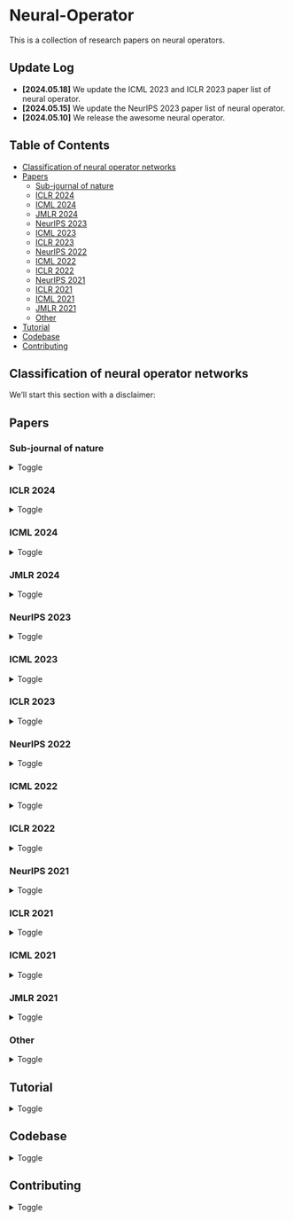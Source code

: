 # Neural-Operator
This is a collection of research papers on neural operators. 

## Update Log

- **[2024.05.18]** We update the ICML 2023 and ICLR 2023 paper list of neural operator.
- **[2024.05.15]** We update the NeurIPS 2023 paper list of neural operator.
- **[2024.05.10]** We release the awesome neural operator.

## Table of Contents
- [Classification of neural operator networks](#classification-of-neural-operator-networks)
- [Papers](#papers)
  - [Sub-journal of nature](#sub-journal-of-nature)
  - [ICLR 2024](#iclr-2024)
  - [ICML 2024](#icml-2024)
  - [JMLR 2024](#jmlr-2024)
  - [NeurIPS 2023](#neurips-2023)
  - [ICML 2023](#icml-2023)
  - [ICLR 2023](#iclr-2023)
  - [NeurIPS 2022](#neurips-2022)
  - [ICML 2022](#icml-2022)
  - [ICLR 2022](#iclr-2022)
  - [NeurIPS 2021](#neurips-2021)
  - [ICLR 2021](#iclr-2021)
  - [ICML 2021](#icml-2021)
  - [JMLR 2021](#jmlr-2021)
  - [Other](#other)
- [Tutorial](#tutorial)
- [Codebase](#codebase)
- [Contributing](#contributing)

## Classification of neural operator networks
We’ll start this section with a disclaimer:

## Papers
### Sub-journal of nature

<details>
<summary>Toggle</summary>

  - [Neural operators for accelerating scientific simulations and design](https://www.nature.com/articles/s42254-024-00712-5)
    - Kamyar Azizzadenesheli, Nikola Kovachki, Zongyi Li, Miguel Liu-Schiaffini, Jean Kossaifi & Anima Anandkumar
    - Key: dyna architecture
    - ExpEnv: None

  - [Adaptive physics-informed neural operator for coarse-grained non-equilibrium flows](https://www.nature.com/articles/s41598-023-41039-y)
    - Ivan Zanardi, SimoneVenturi  & Marco Panesi
    - Key: The framework combines dimensionality reduction and neural operators; hierarchical and adaptive deep learning strategy 
    - ExpEnv: Te code used in the current study is available from the corresponding author upon reasonable request.

</details>


### ICLR 2024

<details>
<summary>Toggle</summary>

  - [Title]()
    - 
    - Key: 
    - ExpEnv: 
  
</details>


### ICML 2024

<details>
<summary>Toggle</summary>

  - [Transolver: A Fast Transformer Solver for PDEs on General Geometries](https://arxiv.org/pdf/2402.02366)
    - Haixu Wu, Huakun Luo, Haowen Wang, Jianmin Wang, Mingsheng Long
    - Key: Physics-Attention; Transformer
    - ExpEnv: [Codes](https://github.com/thuml/Transolver)
  
</details>


### JMLR 2024
<details>
<summary>Toggle</summary>

  - [Text]()
    - 
    - Key: 
    - ExpEnv: None
  
</details>


### NeurIPS 2023

<details>
<summary>Toggle</summary>
<ul>
  
  <li>
    <a href="https://proceedings.neurips.cc/paper_files/paper/2023/file/dc35c593e61f6df62db541b976d09dcf-Paper-Conference.pdf">Representation Equivalent Neural Operators: a Framework for Alias-free Operator Learning</a>
    <ul>
      <li>Francesca Bartolucci, Emmanuel de Bézenac, Bogdan Raonic, Roberto Molinaro, Siddhartha Mishra, Rima Alaifari</li>
      <li>Key: operator learning; Representation equivalent Neural Operators (ReNO); the concept of operator aliasing</li>
      <li>ExpEnv: <a href="https://proceedings.neurips.cc/paper_files/paper/2023/file/dc35c593e61f6df62db541b976d09dcf-Supplemental-Conference.pdf"> Supplemental</a>
    </ul>
  </li>
  
  <li>
    <a href="https://proceedings.neurips.cc/paper_files/paper/2023/file/70518ea42831f02afc3a2828993935ad-Paper-Conference.pdf">Geometry-Informed Neural Operator for Large-Scale 3D PDEs</a>
    <ul>
      <li>Zongyi Li, Nikola Kovachki, Chris Choy, Boyi Li, Jean Kossaifi, Shourya Otta, Mohammad Amin Nabian, Maximilian Stadler, Christian Hundt, Kamyar Azizzadenesheli, Animashree Anandkumar</li>
      <li>Key: geometry-informed neural operator (GINO)</li>
      <li>ExpEnv: <a href="https://openreview.net/forum?id=86dXbqT5Ua">Codes</a></li>
    </ul>
  </li>

  <li>
  <a href="https://proceedings.neurips.cc/paper_files/paper/2023/file/f3c1951b34f7f55ffaecada7fde6bd5a-Paper-Conference.pdf">Convolutional Neural Operators for robust and accurate learning of PDEs</a>
  <ul>
    <li>Bogdan Raonic, Roberto Molinaro, Tim De Ryck, Tobias Rohner, Francesca Bartolucci, Rima Alaifari, Siddhartha Mishra, Emmanuel de Bézenac</li>
    <li>Key: convolutional neural operators (CNOs)</li>
    <li>ExpEnv: <a href="https://proceedings.neurips.cc/paper_files/paper/2023/file/f3c1951b34f7f55ffaecada7fde6bd5a-Supplemental-Conference.pdf">Supplemental</a></li>
  </ul>
  </li>

  <li>
  <a href="https://proceedings.neurips.cc/paper_files/paper/2023/file/940a7634dab556b67af15bacd337f7db-Paper-Conference.pdf">Domain Agnostic Fourier Neural Operators</a>
  <ul>
    <li>Ning Liu, Siavash Jafarzadeh, Yue Yu</li>
    <li>Key: convolutional neural operators (CNOs)</li>
    <li>ExpEnv: <a href="https://github.com/ningliu-iga/DAFNO">Codes</a>;<a href="https://proceedings.neurips.cc/paper_files/paper/2023/file/940a7634dab556b67af15bacd337f7db-Supplemental-Conference.pdf">Supplemental </li>
  </ul>
  </li>

  <li>
  <a href="https://papers.nips.cc/paper_files/paper/2023/file/d899a31938c7838965b589d9b14a5ca6-Paper-Conference.pdf">ASPEN: Breaking Operator Barriers for Efficient Parallelization of Deep Neural Networks</a>
  <ul>
    <li>Jongseok Park, Kyungmin Bin, Gibum Park, Sangtae Ha, Kyunghan Lee</li>
    <li>Key: </li>
    <li>ExpEnv: <a href="https://github.com/cakeng/ASPEN
  </ul>">Codes</a></li>
  </li>

  <li>
  <a href="https://papers.nips.cc/paper_files/paper/2023/file/b40d5797756800c97f3d525c2e4c8357-Paper-Conference.pdf">Globally injective and bijective neural operators</a>
  <ul>
    <li>Takashi Furuya, Michael Puthawala, Matti Lassas, Maarten V. de Hoop</li>
    <li>Key: Fredholm theory and Leray-Schauder degree  theory</li>
    <li>ExpEnv: None</li>
  </ul>
  </li>

  <li>
  <a href="https://papers.nips.cc/paper_files/paper/2023/file/32cc61322f1e2f56f989d29ccc7cfbb7-Paper-Conference.pdf">Deep Equilibrium Based Neural Operators for Steady-State PDEs</a>
  <ul>
    <li>Tanya Marwah, Ashwini Pokle, J. Zico Kolter, Zachary Lipton, Jianfeng Lu, Andrej Risteski</li>
    <li>Key: </li>
    <li>ExpEnv: <a href="https://github.com/risteskilab/deq-neural-operators">Codes; <a href="https://proceedings.neurips.cc/paper_files/paper/2023/file/32cc61322f1e2f56f989d29ccc7cfbb7-Supplemental-Conference.pdf">Supplemental</a></li>
  </ul>
  </li>

  <li>
  <a href="https://papers.nips.cc/paper_files/paper/2023/file/c362fbc0d182c6b4b8dadb90177239e4-Paper-Conference.pdf">Equivariant Neural Operator Learning with Graphon Convolution</a>
  <ul>
    <li>Chaoran Cheng, Jian Peng</li>
    <li>Key: </li>
    <li>ExpEnv: <a href="https://github.com/ccr-cheng/InfGCN-pytorch">Codes; <a href="https://proceedings.neurips.cc/paper_files/paper/2023/file/c362fbc0d182c6b4b8dadb90177239e4-Supplemental-Conference.pdf">Supplemental</a></li>
  </ul>
  </li>

  <li>
  <a href="https://papers.nips.cc/paper_files/paper/2023/file/57d7e7e1593ad1ab6818c258fa5654ce-Paper-Conference.pdf">Training neural operators to preserve invariant measures of chaotic attractors</a>
  <ul>
    <li>Ruoxi Jiang, Peter Y. Lu, Elena Orlova, Rebecca Willett</li>
    <li>Key: </li>
    <li>ExpEnv: href="https://github.com/roxie62/neural_operators_for_chaos">Codes</li>
  </ul>
  </li>

  <li>
  <a href="https://papers.nips.cc/paper_files/paper/2023/file/948d8ba4e30c8c3a800cf436b31f376e-Paper-Conference.pdf">DeepPCR: Parallelizing Sequential Operations in Neural Networks</a>
  <ul>
    <li>Federico Danieli, Miguel Sarabia, Xavier Suau Cuadros, Pau Rodriguez, Luca Zappella</li>
    <li>Key: </li>
    <li>ExpEnv: None</li>
  </ul>
  </li>

  <li>
  <a href="https://papers.nips.cc/paper_files/paper/2023/file/df54302388bbc145aacaa1a54a4a5933-Paper-Conference.pdf">Operator Learning with Neural Fields: Tackling PDEs on General Geometries</a>
  <ul>
    <li>Louis Serrano, Lise Le Boudec, Armand Kassaï Koupaï, Thomas X Wang, Yuan Yin, Jean-Noël Vittaut, Patrick Gallinari</li>
    <li>Key: </li>
    <li>ExpEnv: <a href="https://papers.nips.cc/paper_files/paper/2023/file/df54302388bbc145aacaa1a54a4a5933-Supplemental-Conference.pdf">Supplemental</a></li>
  </ul>
  </li>
</ul>

 - [text]()
    - 
    - Key: 
    - ExpEnv: []()


</details>


### ICML 2023
<details>
<summary>Toggle</summary>

  - [Variational Autoencoding Neural Operators](https://proceedings.mlr.press/v202/seidman23a/seidman23a.pdf)
    - Jacob H. Seidman · Georgios Kissas · George J. Pappas · Paris Perdikaris
    - Key: Variational Autoencoding Neural Operators (VANO)
    - ExpEnv: [Poster](https://icml.cc/media/PosterPDFs/ICML%202023/23841.png?t=1690223752.947732)

  - [Group Equivariant Fourier Neural Operators for Partial Differential Equations](https://proceedings.mlr.press/v202/helwig23a/helwig23a.pdf)
    - Jacob Helwig · Xuan Zhang · Cong Fu · Jerry Kurtin · Stephan Wojtowytsch · Shuiwang Ji
    - Key: Fourier neural operators (FNOs) in the frequency domain
    - ExpEnv: [Poster](https://icml.cc/media/PosterPDFs/ICML%202023/23875.png?t=1690367726.8107066); [Codes](https://github.com/divelab/AIRS)

  - [GNOT: A General Neural Operator Transformer for Operator Learning](https://proceedings.mlr.press/v202/hao23c/hao23c.pdf)
    - Zhongkai Hao · Zhengyi Wang · Hang Su · Chengyang Ying · Yinpeng Dong · LIU SONGMING · Ze Cheng · Jian Song · Jun Zhu
    - Key: general neural operator transformer (GNOT)
    - ExpEnv: [Poster](https://icml.cc/media/PosterPDFs/ICML%202023/23985.png?t=1687699316.6204455); [Codes](https://github.com/thu-ml/GNOT)

  - [Spherical Fourier Neural Operators: Learning Stable Dynamics on the Sphere](https://icml.cc/virtual/2023/poster/23618)
    - Zhongkai Hao · Zhengyi Wang · Hang Su · Chengyang Ying · Yinpeng Dong · LIU SONGMING · Ze Cheng · Jian Song · Jun Zhu
    - Key: Spherical FNOs (SFNOs)
    - ExpEnv: [Poster](https://icml.cc/media/PosterPDFs/ICML%202023/23618.png?t=1687551230.861696);


</details>

### ICLR 2023
<details>
<summary>Toggle</summary>

  - [Factorized Fourier Neural Operators](https://openreview.net/forum?id=tmIiMPl4IPa)
    - Alasdair Tran, Alexander Mathews, Lexing Xie, Cheng Soon Ong
    - Key: fourier transform, fourier operators, pde, navier stokes
    - ExpEnv: [Poster](https://iclr.cc/media/PosterPDFs/ICLR%202023/10680.png?t=1682231612.5224264); [Codes](https://github.com/alasdairtran/fourierflow)

  - [Equivariant Hypergraph Diffusion Neural Operators](https://openreview.net/forum?id=RiTjKoscnNd)
    - Peihao Wang, Shenghao Yang, Yunyu Liu, Zhangyang Wang, Pan Li
    - Key: Hypergraph Neural Network, Hypergraph Diffusion, Equivariant Network
    - ExpEnv: [Poster](https://iclr.cc/media/PosterPDFs/ICLR%202023/11538.png?t=1681877335.71331); [Codes](https://github.com/Graph-COM/ED-HNN)

  - [Koopman Neural Operator Forecaster for Time-series with Temporal Distributional Shifts](https://openreview.net/forum?id=kUmdmHxK5N)
    - Rui Wang, Yihe Dong, Sercan O Arik, Rose Yu
    - Key: Time series forecasting, Temporal distributional shifts, Koopman Theory
    - ExpEnv: [Poster](https://iclr.cc/media/PosterPDFs/ICLR%202023/11432.png?t=1682008054.8302052);


</details>

### NeurIPS 2022
<details>
<summary>Toggle</summary>
<ul>
  
  <li>
  <a href="https://papers.nips.cc/paper_files/paper/2022/file/5ddfb189c022a317ff1c72e6639079de-Paper-Conference.pdf">NeurOLight: A Physics-Agnostic Neural Operator Enabling Parametric Photonic Device Simulation</a>
  <ul>
    <li>Jiaqi Gu, Zhengqi Gao, Chenghao Feng, Hanqing Zhu, Ray Chen, Duane Boning, David Pan</li>
    <li>Key: </li>
    <li>ExpEnv: none</li>
  </ul>
  </li>

  <li>
  <a href="https://papers.nips.cc/paper_files/paper/2022/file/6cdd4ce9330025967dd1ed0bed3010f5-Paper-Conference.pdf">Operative dimensions in unconstrained connectivity of recurrent neural networks</a>
  <ul>
    <li>Jiaqi Gu, Zhengqi Gao, Chenghao Feng, Hanqing Zhu, Ray Chen, Duane Boning, David Pan</li>
    <li>Key: </li>
    <li>ExpEnv: <a href="https://gitlab.com/neuroinf/operativeDimensions">operativeDimensions</a></li>
  </ul>
  </li>


</ul>
</details>

### ICML 2022
<details>
<summary>Toggle</summary>

  - []()
    - 
    - Key: 
    - ExpEnv: 


</details>

### ICLR 2022
<details>
<summary>Toggle</summary>

  - [Efficient Token Mixing for Transformers via Adaptive Fourier Neural Operators](https://openreview.net/forum?id=EXHG-A3jlM)
    - John Guibas, Morteza Mardani, Zongyi Li, Andrew Tao, Anima Anandkumar, Bryan Catanzaro
    - Key: self attention, linear complexity, high-resolution inputs, operator learning, Fourier transform
    - ExpEnv: None


</details>

### NeurIPS 2021
<details>
<summary>Toggle</summary>
<ul>

  <li>
  <a href="https://papers.nips.cc/paper_files/paper/2021/file/eaa1da31f7991743d18dadcf5fd1336f-Paper.pdf">Faster Neural Network Training with Approximate Tensor Operations</a>
  <ul>
    <li>Menachem Adelman, Kfir Levy, Ido Hakimi, Mark Silberstein</li>
    <li>Key: </li>
    <li>ExpEnv: <a href="https://openreview.net/forum?id=Rz-hPxb6ODl">Reviews And Public Comment</a></li>
  </ul>
  </li>

  <li>
  <a href="https://papers.nips.cc/paper_files/paper/2021/file/84fdbc3ac902561c00871c9b0c226756-Paper.pdf">Rethinking Neural Operations for Diverse Tasks</a>
  <ul>
    <li>Nicholas Roberts, Mikhail Khodak, Tri Dao, Liam Li, Christopher Ré, Ameet Talwalkar</li>
    <li>Key: </li>
    <li>ExpEnv: <a href="https://openreview.net/forum?id=je4ymjfb5LC">Reviews And Public Comment</a></li>
  </ul>
  </li>


</ul>
</details>

### ICLR 2021
<details>
<summary>Toggle</summary>

  - [Fourier Neural Operator for Parametric Partial Differential Equations](https://openreview.net/forum?id=c8P9NQVtmnO)
    - Zongyi Li, Nikola Borislavov Kovachki, Kamyar Azizzadenesheli, Burigede liu, Kaushik Bhattacharya, Andrew Stuart, Anima Anandkumar
    - Key: Partial differential equation, Fourier transform, Neural operators
    - ExpEnv: [Codes](https://github.com/neuraloperator/neuraloperator)



</details>

### ICML 2021
<details>
<summary>Toggle</summary>
<ul>
  <li>Paper Title</li>
  <li>Author1, Author2, and Author3</li>
  <li>Key: Key insights</li>
  <li>ExpEnv: Experiment environment</li>
</ul>
</details>


### JMLR 2021
<details>
<summary>Toggle</summary>

  - [Neural Operator: Learning Maps Between Function Spaces](https://arxiv.org/abs/2108.08481)
    - Nikola Kovachki, Zongyi Li, Burigede Liu, Kamyar Azizzadenesheli, Kaushik Bhattacharya, Andrew Stuart, Anima Anandkumar
    - Key: Deep Learning, Operator Learning, Discretization-Invariance, Partial Differential
Equations, Navier-Stokes Equation
    - ExpEnv: [Codes](https://github.com/neuraloperator/neuraloperator)
  
</details>


### Other
<details>
<summary>Toggle</summary>
<ul>
  <li>Paper Title</li>
  <li>Author1, Author2, and Author3</li>
  <li>Key: Key insights</li>
  <li>ExpEnv: Experiment environment</li>
</ul>
</details>

## Tutorial
<details>
<summary>Toggle</summary>
<ul>
  <li>Details about the tutorial.</li>
</ul>
</details>

## Codebase
<details>
<summary>Toggle</summary>
<ul>
  <li>Details about the codebase.</li>
</ul>
</details>

## Contributing
<details>
<summary>Toggle</summary>
<ul>
  <li>Details about contributing.</li>
</ul>
</details>


